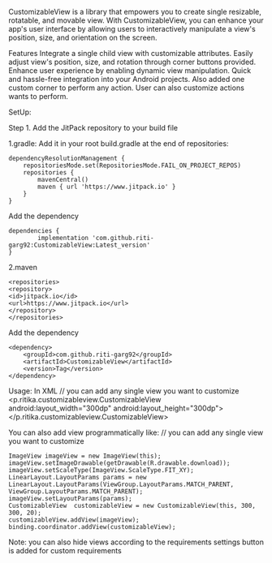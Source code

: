 CustomizableView is a library that empowers you to create single resizable, rotatable, and movable view. With CustomizableView, you 
can enhance your app's user interface by allowing users to interactively manipulate a view's position, size, and orientation on the screen.

Features
Integrate a single child view with customizable attributes.
Easily adjust view's position, size, and rotation through corner buttons provided.
Enhance user experience by enabling dynamic view manipulation.
Quick and hassle-free integration into your Android projects.
Also added one custom corner to perform any action.
User can also customize actions wants to perform.

SetUp:

Step 1. Add the JitPack repository to your build file

1.gradle:
Add it in your root build.gradle at the end of repositories:

	dependencyResolutionManagement {
		repositoriesMode.set(RepositoriesMode.FAIL_ON_PROJECT_REPOS)
		repositories {
			mavenCentral()
			maven { url 'https://www.jitpack.io' }
		}
	}
Add the dependency

	dependencies {
	        implementation 'com.github.riti-garg92:CustomizableView:Latest_version'
	}

2.maven

	<repositories>
	<repository>
	<id>jitpack.io</id>
	<url>https://www.jitpack.io</url>
	</repository>
	</repositories>

Add the dependency

	<dependency>
	    <groupId>com.github.riti-garg92</groupId>
	    <artifactId>CustomizableView</artifactId>
	    <version>Tag</version>
	</dependency>

Usage:
In XML
// you can add any single view you want to customize
		<p.ritika.customizableview.CustomizableView
		android:layout_width="300dp"
		android:layout_height="300dp">
       			 <ImageView
          				  android:layout_width="match_parent"
           				 android:layout_height="match_parent"
           				 android:src="@drawable/download"
          				  android:scaleType="fitXY"/>
  		  </p.ritika.customizableview.CustomizableView>

You can also add view programmatically like:
// you can add any single view you want to customize

	ImageView imageView = new ImageView(this);
	imageView.setImageDrawable(getDrawable(R.drawable.download));
	imageView.setScaleType(ImageView.ScaleType.FIT_XY);
	LinearLayout.LayoutParams params = new LinearLayout.LayoutParams(ViewGroup.LayoutParams.MATCH_PARENT, ViewGroup.LayoutParams.MATCH_PARENT);
	imageView.setLayoutParams(params);
	CustomizableView  customizableView = new CustomizableView(this, 300, 300, 20);
	customizableView.addView(imageView);
	binding.coordinator.addView(customizableView);


Note: you can also hide views according to the requirements
settings button is added for custom requirements
